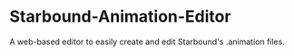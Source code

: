 # Starbound-Animation-Editor
A web-based editor to easily create and edit Starbound's .animation files.
